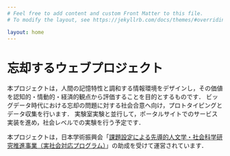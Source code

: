 ```yaml
---
# Feel free to add content and custom Front Matter to this file.
# To modify the layout, see https://jekyllrb.com/docs/themes/#overriding-theme-defaults

layout: home
---
```

# 忘却するウェブプロジェクト

本プロジェクトは，人間の記憶特性と調和する情報環境をデザインし，その価値を認知的・情動的・経済的観点から評価することを目的とするものです．
ビッグデータ時代における忘却の問題に対する社会合意へ向け，プロトタイピングとデータ収集を行います．
実験室実験と並行して，ポータルサイトでのサービス実装を進め，社会レベルでの実験を行う予定です．

本プロジェクトは，日本学術振興会「[課題設定による先導的人文学・社会科学研究推進事業（実社会対応プログラム）](https://www.jsps.go.jp/jissyakai/index.html)」の助成を受けて運営されています．
